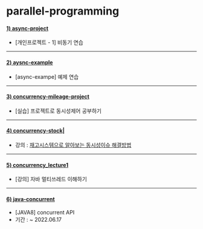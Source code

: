 # parallel-programming

#### [1) async-project](https://github.com/seohaem/parallel-programming/tree/master/async-project)
- [개인프로젝트 - 1] 비동기 연습

---

#### [2) aysnc-example](https://github.com/seohaem/parallel-programming/tree/master/aysnc-example)
- [async-exampe] 예제 연습

---

#### [3) concurrency-mileage-project](https://github.com/seohaem/parallel-programming/tree/master/concurrency-mileage-project)
- [실습] 프로젝트로 동시성제어 공부하기
 
---

#### [4) concurrency-stock|](https://github.com/seohaem/parallel-programming/tree/master/concurrency-stock)
- 강의 : [재고시스템으로 알아보는 동시성이슈 해결방법](https://www.inflearn.com/course/%EB%8F%99%EC%8B%9C%EC%84%B1%EC%9D%B4%EC%8A%88-%EC%9E%AC%EA%B3%A0%EC%8B%9C%EC%8A%A4%ED%85%9C)

---

#### [5) concurrency_lecture1](https://github.com/seohaem/parallel-programming/tree/master/concurrency_lecture1)
- [강의] 자바 멀티쓰레드 이해하기

---

#### [6) java-concurrent](https://github.com/seohaem/parallel-programming/tree/master/java-concurrent)
- [JAVA8] concurrent API   
- 기간 : ~ 2022.06.17 

